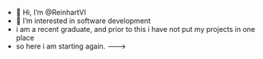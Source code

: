 
- 👋 Hi, I’m @ReinhartVI
- 👀 I’m interested in software development 
- i am a recent graduate, and prior to this i have not put my projects in one place 
- so here i am starting again.
--->

